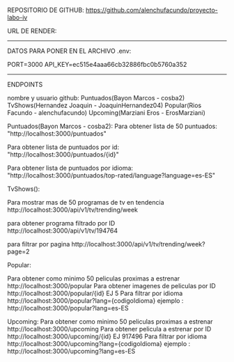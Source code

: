 REPOSITORIO DE GITHUB: https://github.com/alenchufacundo/proyecto-labo-iv

URL DE RENDER: 

--------------------------------------------------------------------------------------------

DATOS PARA PONER EN EL ARCHIVO .env: 

PORT=3000
API_KEY=ec515e4aaa66cb32886fbc0b5760a352

--------------------------------------------------------------------------------------------

ENDPOINTS

nombre y usuario github:
Puntuados(Bayon Marcos - cosba2)
TvShows(Hernandez Joaquin - JoaquinHernandez04)
Popular(Rios Facundo - alenchufacundo)
Upcoming(Marziani Eros - ErosMarziani)

Puntuados(Bayon Marcos - cosba2):
Para obtener lista de 50 puntuados: "http://localhost:3000/puntuados"

Para obtener lista de puntuados por id: "http://localhost:3000/puntuados/{id}"

Para obtener lista de puntuados por idioma: "http://localhost:3000/puntuados/top-rated/language?language=es-ES"

TvShows():

Para mostrar mas de 50 programas de tv en tendencia http://localhost:3000/api/v1/tv/trending/week

para obtener programa filtrado por ID http://localhost:3000/api/v1/tv/194764

para filtrar por pagina http://localhost:3000/api/v1/tv/trending/week?page=2

Popular:

Para obtener como minimo 50 peliculas proximas a estrenar http://localhost:3000/popular
Para obtener imagenes de peliculas por ID http://localhost:3000/popular/{id} EJ 5
Para filtrar por idioma http://localhost:3000/popular?lang={codigoIdioma} ejemplo : http://localhost:3000/popular?lang=es-ES


Upcoming: 
Para obtener como minimo 50 peliculas proximas a estrenar http://localhost:3000/upcoming
Para obtener pelicula a estrenar por ID http://localhost:3000/upcoming/{id} EJ 917496
Para filtrar por idioma http://localhost:3000/upcoming?lang={codigoIdioma} ejemplo : http://localhost:3000/upcoming?lang=es-ES 
